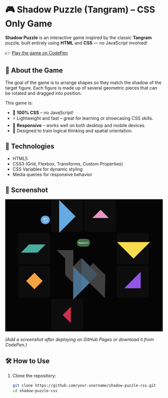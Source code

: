 # 🎮 Shadow Puzzle (Tangram) – CSS Only Game

**Shadow Puzzle** is an interactive game inspired by the classic **Tangram** puzzle, built entirely using **HTML** and **CSS** — no JavaScript involved!

👉 [Play the game on CodePen](https://codepen.io/smirosljevic/pen/gbOBMqm)

## 🧩 About the Game

The goal of the game is to arrange shapes so they match the shadow of the target figure. Each figure is made up of several geometric pieces that can be rotated and dragged into position.

This game is:

- 📐 **100% CSS** – no JavaScript!
- ⚡ Lightweight and fast – great for learning or showcasing CSS skills.
- 📱 **Responsive** – works well on both desktop and mobile devices.
- 🧠 Designed to train logical thinking and spatial orientation.

## 🚀 Technologies

- HTML5
- CSS3 (Grid, Flexbox, Transforms, Custom Properties)
- CSS Variables for dynamic styling
- Media queries for responsive behavior

## 📸 Screenshot

![Shadow Puzzle Screenshot](/screenshot_tanagram.png)

_(Add a screenshot after deploying on GitHub Pages or download it from CodePen.)_

## 🛠️ How to Use

1. Clone the repository:
   ```bash
   git clone https://github.com/your-username/shadow-puzzle-css.git
   cd shadow-puzzle-css
   ```
